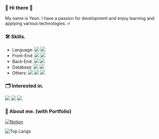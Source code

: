### 👋 Hi there 👋

My name is Yeon. I have a passion for development and enjoy learning and applying various technologies. 🔥

### 🛠️ Skills.
- Language: <img src="https://img.shields.io/badge/JavaScript-F7DF1E?style=flat-square&logo=JavaScript&logoColor=black"/> <img src="https://img.shields.io/badge/TypeScript-3178C6?style=flat-square&logo=TypeScript&logoColor=white"/>
- Front-End: <img src="https://img.shields.io/badge/HTML5/CSS-E34F26?style=flat-square&logo=HTML5&logoColor=white"/> <img src="https://img.shields.io/badge/React-61DAFB?style=flat-square&logo=React&logoColor=white"/>
- Back-End: <img src="https://img.shields.io/badge/Node.js-339933?style=flat-square&logo=Node.js&logoColor=white"/> <img src="https://img.shields.io/badge/Express.js-000000?style=flat-square&logo=Express&logoColor=white"/>
- Database: <img src="https://img.shields.io/badge/MongoDB-47A248?style=flat-square&logo=mongodb&logoColor=white"/> <img src="https://img.shields.io/badge/MySQL-4479A1?style=flat-square&logo=MySQL&logoColor=white"/>
- Others: <img src="https://img.shields.io/badge/Github-181717?style=flat-square&logo=Github&logoColor=white"/> <img src="https://img.shields.io/badge/Gitlab-FC6D26?style=flat-square&logo=Gitlab&logoColor=white"/> <img src="https://img.shields.io/badge/Figma-F24E1E?style=flat-square&logo=Figma&logoColor=white"/>


### 🗂️ Interested in.

<img src="https://img.shields.io/badge/Nest.js-E0234E?style=flat-square&logo=Nestjs&logoColor=white"/> <img src="https://img.shields.io/badge/flutter-02569B?style=flat-square&logo=flutter&logoColor=white"/> <img src="https://img.shields.io/badge/dart-0175C2?style=flat-square&logo=dart&logoColor=white"/>

### 🌟 About me. (with Portfolio)
[![Notion](https://img.shields.io/badge/Notion-7F52FF?style=flat-square&logo=Notion&logoColor=white)](https://stealth-philosophy-a9d.notion.site/Yeon-15524ca0a2c9421c9e73ed6e7a10700d?pvs=4)

![Top Langs](https://github-readme-stats.vercel.app/api/top-langs/?username=pisces330&layout=compact&theme=solarized-light)
<!--
**pisces330/pisces330** is a ✨ _special_ ✨ repository because its `README.md` (this file) appears on your GitHub profile.

Here are some ideas to get you started:

- 🔭 I’m currently working on ...
- 🌱 I’m currently learning ...
- 👯 I’m looking to collaborate on ...
- 🤔 I’m looking for help with ...
- 💬 Ask me about ...
- 📫 How to reach me: ...
- 😄 Pronouns: ...
- ⚡ Fun fact: ...
-->
